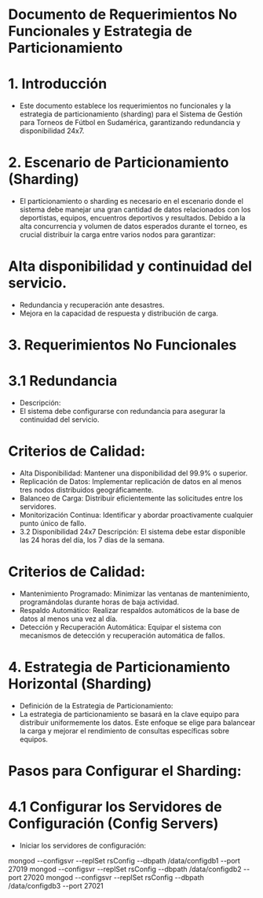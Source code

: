 
# Documento de Requerimientos No Funcionales y Estrategia de Particionamiento
# 1. Introducción
+ Este documento establece los requerimientos no funcionales y la estrategia de particionamiento (sharding) para el Sistema de Gestión para Torneos de Fútbol en Sudamérica, garantizando redundancia y disponibilidad 24x7.

# 2. Escenario de Particionamiento (Sharding)
+ El particionamiento o sharding es necesario en el escenario donde el sistema debe manejar una gran cantidad de datos relacionados con los deportistas, equipos, encuentros deportivos y resultados. Debido a la alta concurrencia y volumen de datos esperados durante el torneo, es crucial distribuir la carga entre varios nodos para garantizar:

# Alta disponibilidad y continuidad del servicio.
+ Redundancia y recuperación ante desastres.
+ Mejora en la capacidad de respuesta y distribución de carga.
# 3. Requerimientos No Funcionales
# 3.1 Redundancia
+ Descripción:
+ El sistema debe configurarse con redundancia para asegurar la continuidad del servicio.

# Criterios de Calidad:

+ Alta Disponibilidad: Mantener una disponibilidad del 99.9% o superior.
+ Replicación de Datos: Implementar replicación de datos en al menos tres nodos distribuidos geográficamente.
+ Balanceo de Carga: Distribuir eficientemente las solicitudes entre los servidores.
+ Monitorización Continua: Identificar y abordar proactivamente cualquier punto único de fallo.
+ 3.2 Disponibilidad 24x7
Descripción:
El sistema debe estar disponible las 24 horas del día, los 7 días de la semana.

# Criterios de Calidad:

+ Mantenimiento Programado: Minimizar las ventanas de mantenimiento, programándolas durante horas de baja actividad.
+ Respaldo Automático: Realizar respaldos automáticos de la base de datos al menos una vez al día.
+ Detección y Recuperación Automática: Equipar el sistema con mecanismos de detección y recuperación automática de fallos.
# 4. Estrategia de Particionamiento Horizontal (Sharding)
+ Definición de la Estrategia de Particionamiento:
+ La estrategia de particionamiento se basará en la clave equipo para distribuir uniformemente los datos. Este enfoque se elige para balancear la carga y mejorar el rendimiento de consultas específicas sobre equipos.

# Pasos para Configurar el Sharding:

# 4.1 Configurar los Servidores de Configuración (Config Servers)

+ Iniciar los servidores de configuración:

mongod --configsvr --replSet rsConfig --dbpath /data/configdb1 --port 27019
mongod --configsvr --replSet rsConfig --dbpath /data/configdb2 --port 27020
mongod --configsvr --replSet rsConfig --dbpath /data/configdb3 --port 27021

